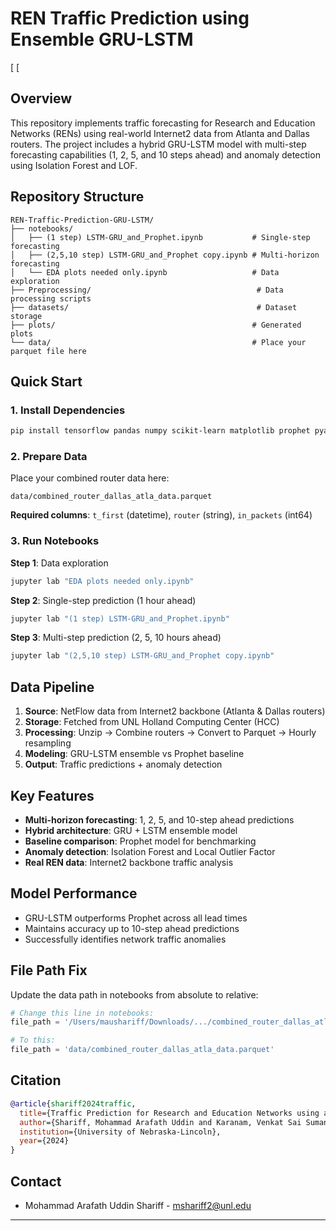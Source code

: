 # REN Traffic Prediction using Ensemble GRU-LSTM

[
[

## Overview

This repository implements traffic forecasting for Research and Education Networks (RENs) using real-world Internet2 data from Atlanta and Dallas routers. The project includes a hybrid GRU-LSTM model with multi-step forecasting capabilities (1, 2, 5, and 10 steps ahead) and anomaly detection using Isolation Forest and LOF.

## Repository Structure

```
REN-Traffic-Prediction-GRU-LSTM/
├── notebooks/
│   ├── (1 step) LSTM-GRU_and_Prophet.ipynb           # Single-step forecasting
│   ├── (2,5,10 step) LSTM-GRU_and_Prophet copy.ipynb # Multi-horizon forecasting
│   └── EDA plots needed only.ipynb                   # Data exploration
├── Preprocessing/                                     # Data processing scripts
├── datasets/                                          # Dataset storage
├── plots/                                            # Generated plots
└── data/                                             # Place your parquet file here
```


## Quick Start

### 1. Install Dependencies

```bash
pip install tensorflow pandas numpy scikit-learn matplotlib prophet pyarrow jupyter
```


### 2. Prepare Data

Place your combined router data here:

```
data/combined_router_dallas_atla_data.parquet
```

**Required columns**: `t_first` (datetime), `router` (string), `in_packets` (int64)

### 3. Run Notebooks

**Step 1**: Data exploration

```bash
jupyter lab "EDA plots needed only.ipynb"
```

**Step 2**: Single-step prediction (1 hour ahead)

```bash
jupyter lab "(1 step) LSTM-GRU_and_Prophet.ipynb"
```

**Step 3**: Multi-step prediction (2, 5, 10 hours ahead)

```bash
jupyter lab "(2,5,10 step) LSTM-GRU_and_Prophet copy.ipynb"
```


## Data Pipeline

1. **Source**: NetFlow data from Internet2 backbone (Atlanta \& Dallas routers)
2. **Storage**: Fetched from UNL Holland Computing Center (HCC)
3. **Processing**: Unzip → Combine routers → Convert to Parquet → Hourly resampling
4. **Modeling**: GRU-LSTM ensemble vs Prophet baseline
5. **Output**: Traffic predictions + anomaly detection

## Key Features

- **Multi-horizon forecasting**: 1, 2, 5, and 10-step ahead predictions
- **Hybrid architecture**: GRU + LSTM ensemble model
- **Baseline comparison**: Prophet model for benchmarking
- **Anomaly detection**: Isolation Forest and Local Outlier Factor
- **Real REN data**: Internet2 backbone traffic analysis


## Model Performance

- GRU-LSTM outperforms Prophet across all lead times
- Maintains accuracy up to 10-step ahead predictions
- Successfully identifies network traffic anomalies


## File Path Fix

Update the data path in notebooks from absolute to relative:

```python
# Change this line in notebooks:
file_path = '/Users/maushariff/Downloads/.../combined_router_dallas_atla_data.parquet'

# To this:
file_path = 'data/combined_router_dallas_atla_data.parquet'
```


## Citation

```bibtex
@article{shariff2024traffic,
  title={Traffic Prediction for Research and Education Networks using an Ensemble GRU-LSTM with Varying Lead Times},
  author={Shariff, Mohammad Arafath Uddin and Karanam, Venkat Sai Suman Lamba and Ramamurthy, Byrav},
  institution={University of Nebraska-Lincoln},
  year={2024}
}
```


## Contact

- Mohammad Arafath Uddin Shariff - mshariff2@unl.edu

***


